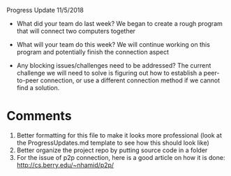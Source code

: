 Progress Update 11/5/2018

- What did your team do last week?
	We began to create a rough program that will connect two computers together

- What will your team do this week?
	We will continue working on this program and potentially finish the connection aspect
	
- Any blocking issues/challenges need to be addressed?
	The current challenge we will need to solve is figuring out how to establish a peer-to-peer connection, or use a different connection method if we cannot find a solution.
	
# Comments
1. Better formatting for this file to make it looks more professional (look at the ProgressUpdates.md template to see how this should look like)
2. Better organize the project repo by putting source code in a folder 
3. For the issue of p2p connection, here is a good article on how it is done: http://cs.berry.edu/~nhamid/p2p/
